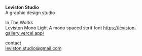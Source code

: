 <strong>Leviston Studio</strong><br>
A graphic design studio


In The Works <br>
  Leviston Mono Light
  A mono spaced serif font
  https://leviston-gallery.vercel.app/


contact <br>
  leviston.studio@gmail.com
